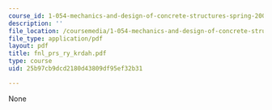 ```yaml
---
course_id: 1-054-mechanics-and-design-of-concrete-structures-spring-2004
description: ''
file_location: /coursemedia/1-054-mechanics-and-design-of-concrete-structures-spring-2004/25b97cb9dcd2180d43809df95ef32b31_fnl_prs_ry_krdah.pdf
file_type: application/pdf
layout: pdf
title: fnl_prs_ry_krdah.pdf
type: course
uid: 25b97cb9dcd2180d43809df95ef32b31

---
```

None